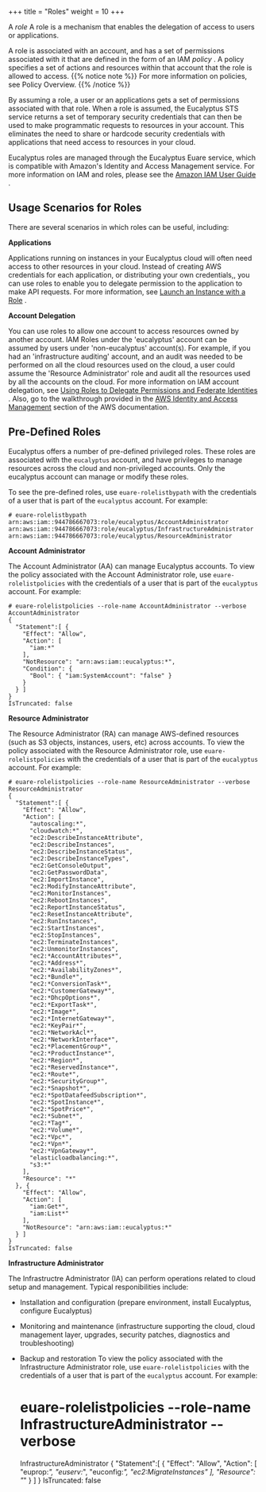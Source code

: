 +++
title = "Roles"
weight = 10
+++

A *role* A role is a mechanism that enables the delegation of access to users or applications. 

A role is associated with an account, and has a set of permissions associated with it that are defined in the form of an IAM *policy* . A policy specifies a set of actions and resources within that account that the role is allowed to access. 
{{% notice note %}}
For more information on policies, see Policy Overview. 
{{% /notice %}}


By assuming a role, a user or an applications gets a set of permissions associated with that role. When a role is assumed, the Eucalyptus STS service returns a set of temporary security credentials that can then be used to make programmatic requests to resources in your account. This eliminates the need to share or hardcode security credentials with applications that need access to resources in your cloud. 

Eucalyptus roles are managed through the Eucalyptus Euare service, which is compatible with Amazon's Identity and Access Management service. For more information on IAM and roles, please see the [Amazon IAM User Guide](http://docs.aws.amazon.com/IAM/latest/UserGuide/WorkingWithRoles.html) . 


## Usage Scenarios for Roles
There are several scenarios in which roles can be useful, including: 

**Applications** 

Applications running on instances in your Eucalyptus cloud will often need access to other resources in your cloud. Instead of creating AWS credentials for each application, or distributing your own credentials,, you can use roles to enable you to delegate permission to the application to make API requests. For more information, see [Launch an Instance with a Role](roles_tasks_create_role_application.dita) . 

**Account Delegation** 

You can use roles to allow one account to access resources owned by another account. IAM Roles under the 'eucalyptus' account can be assumed by users under 'non-eucalyptus' account(s). For example, if you had an 'infrastructure auditing' account, and an audit was needed to be performed on all the cloud resources used on the cloud, a user could assume the 'Resource Administrator' role and audit all the resources used by all the accounts on the cloud. For more information on IAM account delegation, see [Using Roles to Delegate Permissions and Federate Identities](http://docs.aws.amazon.com/IAM/latest/UserGuide/roles-toplevel.html) . Also, go to the walkthrough provided in the [AWS Identity and Access Management](http://docs.aws.amazon.com/IAM/latest/UserGuide/roles-walkthrough-crossacct.html) section of the AWS documentation. 


## Pre-Defined Roles
Eucalyptus offers a number of pre-defined privileged roles. These roles are associated with the `eucalyptus` account, and have privileges to manage resources across the cloud and non-privileged accounts. Only the eucalyptus account can manage or modify these roles. 

To see the pre-defined roles, use `euare-rolelistbypath` with the credentials of a user that is part of the `eucalyptus` account. For example: 


    # euare-rolelistbypath 
    arn:aws:iam::944786667073:role/eucalyptus/AccountAdministrator
    arn:aws:iam::944786667073:role/eucalyptus/InfrastructureAdministrator
    arn:aws:iam::944786667073:role/eucalyptus/ResourceAdministrator

**Account Administrator** 

The Account Administrator (AA) can manage Eucalyptus accounts. To view the policy associated with the Account Administrator role, use `euare-rolelistpolicies` with the credentials of a user that is part of the `eucalyptus` account. For example: 


    # euare-rolelistpolicies --role-name AccountAdministrator --verbose
    AccountAdministrator
    {
      "Statement":[ {
        "Effect": "Allow",
        "Action": [
          "iam:*"
        ],
        "NotResource": "arn:aws:iam::eucalyptus:*",
        "Condition": {
          "Bool": { "iam:SystemAccount": "false" }
        }
      } ]
    }
    IsTruncated: false

**Resource Administrator** 

The Resource Administrator (RA) can manage AWS-defined resources (such as S3 objects, instances, users, etc) across accounts. To view the policy associated with the Resource Administrator role, use `euare-rolelistpolicies` with the credentials of a user that is part of the `eucalyptus` account. For example: 


    # euare-rolelistpolicies --role-name ResourceAdministrator --verbose
    ResourceAdministrator
    {
      "Statement":[ {
        "Effect": "Allow",
        "Action": [
          "autoscaling:*",
          "cloudwatch:*",
          "ec2:DescribeInstanceAttribute",
          "ec2:DescribeInstances",
          "ec2:DescribeInstanceStatus",
          "ec2:DescribeInstanceTypes",
          "ec2:GetConsoleOutput",
          "ec2:GetPasswordData",
          "ec2:ImportInstance",
          "ec2:ModifyInstanceAttribute",
          "ec2:MonitorInstances",
          "ec2:RebootInstances",
          "ec2:ReportInstanceStatus",
          "ec2:ResetInstanceAttribute",
          "ec2:RunInstances",
          "ec2:StartInstances",
          "ec2:StopInstances",
          "ec2:TerminateInstances",
          "ec2:UnmonitorInstances",
          "ec2:*AccountAttributes*",
          "ec2:*Address*",
          "ec2:*AvailabilityZones*",
          "ec2:*Bundle*",
          "ec2:*ConversionTask*",
          "ec2:*CustomerGateway*",
          "ec2:*DhcpOptions*",
          "ec2:*ExportTask*",
          "ec2:*Image*",
          "ec2:*InternetGateway*",
          "ec2:*KeyPair*",
          "ec2:*NetworkAcl*",
          "ec2:*NetworkInterface*",
          "ec2:*PlacementGroup*",
          "ec2:*ProductInstance*",
          "ec2:*Region*",
          "ec2:*ReservedInstance*",
          "ec2:*Route*",
          "ec2:*SecurityGroup*",
          "ec2:*Snapshot*",
          "ec2:*SpotDatafeedSubscription*",
          "ec2:*SpotInstance*",
          "ec2:*SpotPrice*",
          "ec2:*Subnet*",
          "ec2:*Tag*",
          "ec2:*Volume*",
          "ec2:*Vpc*",
          "ec2:*Vpn*",
          "ec2:*VpnGateway*",
          "elasticloadbalancing:*",
          "s3:*"
        ],
        "Resource": "*"
      }, {
        "Effect": "Allow",
        "Action": [
          "iam:Get*",
          "iam:List*"
        ],
        "NotResource": "arn:aws:iam::eucalyptus:*"
      } ]
    }
    IsTruncated: false

**Infrastructure Administrator** 

The Infrastructre Administrator (IA) can perform operations related to cloud setup and management. Typical responibilities include: 



* Installation and configuration (prepare environment, install Eucalyptus, configure Eucalyptus) 
* Monitoring and maintenance (infrastructure supporting the cloud, cloud management layer, upgrades, security patches, diagnostics and troubleshooting) 
* Backup and restoration 
To view the policy associated with the Infrastructure Administrator role, use `euare-rolelistpolicies` with the credentials of a user that is part of the `eucalyptus` account. For example: 


    # euare-rolelistpolicies --role-name InfrastructureAdministrator --verbose
    InfrastructureAdministrator
    {
      "Statement":[ {
        "Effect": "Allow",
        "Action": [
          "euprop:*",
          "euserv:*",
          "euconfig:*",
          "ec2:MigrateInstances"
        ],
        "Resource": "*"
      } ]
    }
    IsTruncated: false

